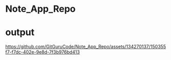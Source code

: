 # Note_App_Repo

# output 

https://github.com/GitGuruCode/Note_App_Repo/assets/134270137/150355f7-f7dc-402e-9e8d-7f3b976bd413

